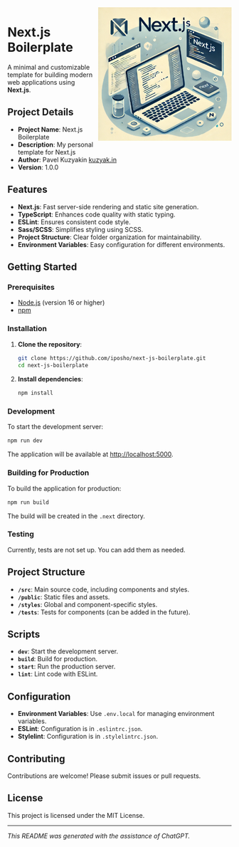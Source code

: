 <img src="/public/logo.webp" width="300px" align="right" />

# Next.js Boilerplate

A minimal and customizable template for building modern web applications using **Next.js**.

## Project Details

- **Project Name**: Next.js Boilerplate
- **Description**: My personal template for Next.js
- **Author**: Pavel Kuzyakin [kuzyak.in](mailto:pavel@kuzyak.in)
- **Version**: 1.0.0

## Features

- **Next.js**: Fast server-side rendering and static site generation.
- **TypeScript**: Enhances code quality with static typing.
- **ESLint**: Ensures consistent code style.
- **Sass/SCSS**: Simplifies styling using SCSS.
- **Project Structure**: Clear folder organization for maintainability.
- **Environment Variables**: Easy configuration for different environments.

## Getting Started

### Prerequisites

- [Node.js](https://nodejs.org/) (version 16 or higher)
- [npm](https://www.npmjs.com/)

### Installation

1. **Clone the repository**:

   ```bash
   git clone https://github.com/iposho/next-js-boilerplate.git
   cd next-js-boilerplate
   ```

2. **Install dependencies**:

   ```bash
   npm install
   ```

### Development

To start the development server:

```bash
npm run dev
```

The application will be available at [http://localhost:5000](http://localhost:5000).

### Building for Production

To build the application for production:

```bash
npm run build
```

The build will be created in the `.next` directory.

### Testing

Currently, tests are not set up. You can add them as needed.

## Project Structure

- **`/src`**: Main source code, including components and styles.
- **`/public`**: Static files and assets.
- **`/styles`**: Global and component-specific styles.
- **`/tests`**: Tests for components (can be added in the future).

## Scripts

- **`dev`**: Start the development server.
- **`build`**: Build for production.
- **`start`**: Run the production server.
- **`lint`**: Lint code with ESLint.

## Configuration

- **Environment Variables**: Use `.env.local` for managing environment variables.
- **ESLint**: Configuration is in `.eslintrc.json`.
- **Stylelint**: Configuration is in `.stylelintrc.json`.

## Contributing

Contributions are welcome! Please submit issues or pull requests.

## License

This project is licensed under the MIT License.

---

*This README was generated with the assistance of ChatGPT.*
